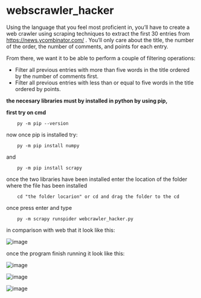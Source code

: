 # webscrawler_hacker
Using the language that you feel most proficient in, you’ll have to create a web crawler using scraping techniques to extract the first 30 entries from https://news.ycombinator.com/ . You’ll only care about the title, the number of the order, the number of comments, and points for each entry.


From there, we want it to be able to perform a couple of filtering operations:
- Filter all previous entries with more than five words in the title ordered by the number of comments first.
- Filter all previous entries with less than or equal to five words in the title ordered by points.

**the necesary libraries must by installed in python by using pip,**

**first try on cmd**

        py -m pip --version

now once pip is installed try:

        py -m pip install numpy

and

        py -m pip install scrapy

once the two libraries have been installed
enter the location of the folder where the file has been installed

        cd "the folder locarion" or cd and drag the folder to the cd

once press enter and type

        py -m scrapy runspider webcrawler_hacker.py
        
in comparison with web that it look like this:

![image](https://user-images.githubusercontent.com/77937750/164562126-c6f6bc5c-c77e-4801-ba26-8cef6d634f6b.png)

once the program finish running it look like this:

![image](https://user-images.githubusercontent.com/77937750/164562357-16869f95-7e38-451c-af4a-5c68955ee706.png)

![image](https://user-images.githubusercontent.com/77937750/164562400-ec87d35f-58c0-4791-8caf-35d0eed2c832.png)

![image](https://user-images.githubusercontent.com/77937750/164562468-eca19ebb-2f07-4044-bf77-7018b9a0a332.png)
